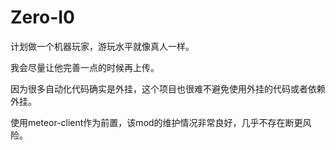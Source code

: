 # Zero-I0
计划做一个机器玩家，游玩水平就像真人一样。

我会尽量让他完善一点的时候再上传。

因为很多自动化代码确实是外挂，这个项目也很难不避免使用外挂的代码或者依赖外挂。

使用meteor-client作为前置，该mod的维护情况非常良好，几乎不存在断更风险。
